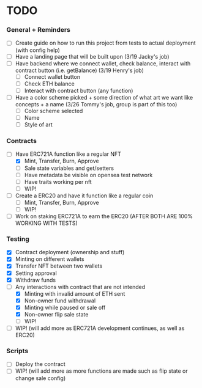 # TODO

### General + Reminders
- [ ] Create guide on how to run this project from tests to actual deployment (with config help)
- [ ] Have a landing page that will be built upon (3/19 Jacky's job)
- [ ] Have backend where we connect wallet, check balance, interact with contract button (i.e. getBalance) (3/19 Henry's job)
    - [ ] Connect wallet button
    - [ ] Check ETH balance
    - [ ] Interact with contract button (any function)
- [ ] Have a color scheme picked + some direction of what art we want like concepts + a name (3/26 Tommy's job, group is part of this too)
    - [ ] Color scheme selected
    - [ ] Name
    - [ ] Style of art

### Contracts
- [ ] Have ERC721A function like a regular NFT
    - [x] Mint, Transfer, Burn, Approve
    - [ ] Sale state variables and get/setters
    - [ ] Have metadata be visible on opensea test network
    - [ ] Have traits working per nft
    - [ ] WIP!
- [ ] Create a ERC20 and have it function like a regular coin
    - [ ] Mint, Transfer, Burn, Approve
    - [ ] WIP!
- [ ] Work on staking ERC721A to earn the ERC20 (AFTER BOTH ARE 100% WORKING WITH TESTS)

### Testing
- [x] Contract deployment (ownership and stuff)
- [x] Minting on different wallets
- [x] Transfer NFT between two wallets
- [x] Setting approval
- [x] Withdraw funds
- [ ] Any interactions with contract that are not intended
    - [x] Minting with invalid amount of ETH sent
    - [x] Non-owner fund withdrawal
    - [x] Minting while paused or sale off
    - [x] Non-owner flip sale state
    - [ ] WIP!
- [ ] WIP! (will add more as ERC721A development continues, as well as ERC20)

### Scripts
- [ ] Deploy the contract
- [ ] WIP! (will add more as more functions are made such as flip state or change sale config)